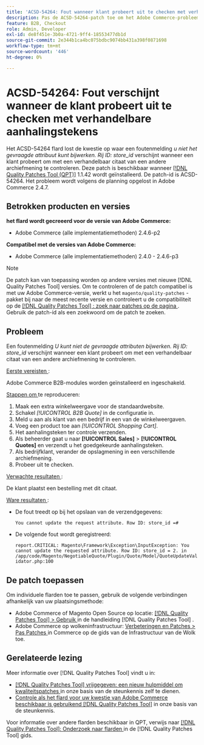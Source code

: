 ```yaml
---
title: 'ACSD-54264: Fout wanneer klant probeert uit te checken met verhandelbare aanhalingstekens'
description: Pas de ACSD-54264-patch toe om het Adobe Commerce-probleem op te lossen waarbij het foutbericht "U kunt het gevraagde kenmerk niet bijwerken. Rij-id:store_id" wordt weergegeven wanneer een klant een aanhalingsteken in een andere winkelweergave wil uitchecken met een verhandelbaar aanhalingsteken.
feature: B2B, Checkout
role: Admin, Developer
exl-id: de8f451e-3b0a-4721-9ff4-18553477db1d
source-git-commit: 2e344b1ca4bc075bdbc9074bb431a398f0871698
workflow-type: tm+mt
source-wordcount: '446'
ht-degree: 0%

---
```


# ACSD-54264: Fout verschijnt wanneer de klant probeert uit te checken met verhandelbare aanhalingstekens

Het ACSD-54264 flard lost de kwestie op waar een foutenmelding *u niet het gevraagde attribuut kunt bijwerken. Rij ID: store_id* verschijnt wanneer een klant probeert om met een verhandelbaar citaat van een andere archiefmening te controleren. Deze patch is beschikbaar wanneer [[!DNL Quality Patches Tool (QPT)]](/help/announcements/adobe-commerce-announcements/magento-quality-patches-released-new-tool-to-self-serve-quality-patches.md) 1.1.42 wordt geïnstalleerd. De patch-id is ACSD-54264. Het probleem wordt volgens de planning opgelost in Adobe Commerce 2.4.7.

## Betrokken producten en versies

**het flard wordt gecreeerd voor de versie van Adobe Commerce:**

* Adobe Commerce (alle implementatiemethoden) 2.4.6-p2

**Compatibel met de versies van Adobe Commerce:**

* Adobe Commerce (alle implementatiemethoden) 2.4.0 - 2.4.6-p3

>[!NOTE]
>
>De patch kan van toepassing worden op andere versies met nieuwe [!DNL Quality Patches Tool] versies. Om te controleren of de patch compatibel is met uw Adobe Commerce-versie, werkt u het `magento/quality-patches` -pakket bij naar de meest recente versie en controleert u de compatibiliteit op de [[!DNL Quality Patches Tool] : zoek naar patches op de pagina ](https://experienceleague.adobe.com/tools/commerce-quality-patches/index.html) . Gebruik de patch-id als een zoekwoord om de patch te zoeken.

## Probleem

Een foutenmelding *U kunt niet de gevraagde attributen bijwerken. Rij ID: store_id* verschijnt wanneer een klant probeert om met een verhandelbaar citaat van een andere archiefmening te controleren.

<u> Eerste vereisten </u>:

Adobe Commerce B2B-modules worden geïnstalleerd en ingeschakeld.

<u> Stappen om </u> te reproduceren:

1. Maak een extra winkelweergave voor de standaardwebsite.
1. Schakel *[!UICONTROL B2B Quote]* in de configuratie in.
1. Meld u aan als klant van een bedrijf in een van de winkelweergaven.
1. Voeg een product toe aan *[!UICONTROL Shopping Cart]*.
1. Het aanhalingsteken ter controle verzenden.
1. Als beheerder gaat u naar **[!UICONTROL Sales]** > **[!UICONTROL Quotes]** en verzendt u het goedgekeurde aanhalingsteken.
1. Als bedrijfklant, verander de opslagmening in een verschillende archiefmening.
1. Probeer uit te checken.

<u> Verwachte resultaten </u>:

De klant plaatst een bestelling met dit citaat.

<u> Ware resultaten </u>:

* De fout treedt op bij het opslaan van de verzendgegevens:

  `You cannot update the request attribute. Row ID: store_id =#`

* De volgende fout wordt geregistreerd:

  `report.CRITICAL: Magento\Framework\Exception\InputException: You cannot update the requested attribute. Row ID: store_id = 2. in /app/code/Magento/NegotiableQuote/Plugin/Quote/Model/QuoteUpdateValidator.php:100`

## De patch toepassen

Om individuele flarden toe te passen, gebruik de volgende verbindingen afhankelijk van uw plaatsingsmethode:

* Adobe Commerce of Magento Open Source op locatie: [[!DNL Quality Patches Tool]  > Gebruik ](https://experienceleague.adobe.com/docs/commerce-operations/tools/quality-patches-tool/usage.html) in de handleiding [!DNL Quality Patches Tool] .
* Adobe Commerce op wolkeninfrastructuur: [ Verbeteringen en Patches > Pas Patches ](https://experienceleague.adobe.com/docs/commerce-cloud-service/user-guide/develop/upgrade/apply-patches.html) in Commerce op de gids van de Infrastructuur van de Wolk toe.

## Gerelateerde lezing

Meer informatie over [!DNL Quality Patches Tool] vindt u in:

* [[!DNL Quality Patches Tool]  vrijgegeven: een nieuw hulpmiddel om kwaliteitspatches ](/help/announcements/adobe-commerce-announcements/magento-quality-patches-released-new-tool-to-self-serve-quality-patches.md) in onze basis van de steunkennis zelf te dienen.
* [ Controle als het flard voor uw kwestie van Adobe Commerce beschikbaar is gebruikend  [!DNL Quality Patches Tool]](/help/support-tools/patches-available-in-qpt-tool/check-patch-for-magento-issue-with-magento-quality-patches.md) in onze basis van de steunkennis.

Voor informatie over andere flarden beschikbaar in QPT, verwijs naar [[!DNL Quality Patches Tool]: Onderzoek naar flarden ](https://experienceleague.adobe.com/tools/commerce-quality-patches/index.html) in de [!DNL Quality Patches Tool] gids.
